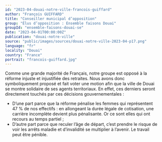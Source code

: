 ```yaml
---
id: "2023-04-douai-notre-ville-francois-guiffard"
author: "François GUIFFARD"
title: "Conseiller municipal d’opposition"
group: "Élus d’opposition : Ensemble faisons Douai"
groupId: "ensemble-faisons-douai-se"
date: "2023-04-01T00:00:00Z"
publication: "douai-notre-ville"
source: "public/images/sources/douai-notre-ville-2023-04-p17.png"
language: "fr"
locality: "Douai"
country: "France"
portrait: "francois-guiffard.jpg"
---
```


Comme une grande majorité de Français, notre groupe est opposé à la réforme injuste et injustifiée des retraites. Nous avons donc symboliquement proposé et fait voter une motion afin que la ville de Douai se montre solidaire de ses agents territoriaux. En effet, ces derniers seront directement touchés par ces décisions gouvernementales :
- D’une part parce que la réforme pénalise les femmes qui représentent 47 % de nos effectifs : en allongeant la durée légale de cotisation, une carrière incomplète devient plus pénalisante. Or ce sont elles qui ont recours au temps partiel ;
- D’autre part parce que reculer l’âge de départ, c’est prendre le risque de voir les arrêts maladie et d’invalidité se multiplier à l’avenir. Le travail peut être pénible.
